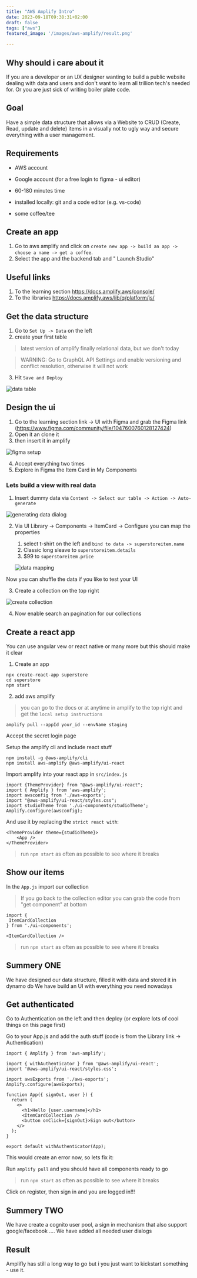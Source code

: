 ```yaml
---
title: "AWS Amplify Intro"
date: 2023-09-18T09:38:31+02:00
draft: false
tags: ["aws"]
featured_image: '/images/aws-amplify/result.png'

---
```


## Why should i care about it

If you are a developer or an UX designer wanting to build a public website dealing with data and users and don't want to learn all trillion tech's needed for. Or you are just sick of writing boiler plate code.

## Goal

Have a simple data structure that allows via a Website to CRUD (Create, Read, update and delete) items in a visually not to ugly way and secure everything with a user management.

## Requirements

- AWS account
- Google account (for a free login to figma - ui editor)
- 60-180 minutes time

- installed locally: git and a code editor (e.g. vs-code)
- some coffee/tee


## Create an app

1. Go to aws amplify and click on `create new app -> build an app -> choose a name -> get a coffee`.
2. Select the app and the backend tab and " Launch Studio"

## Useful links

1. To the learning section https://docs.amplify.aws/console/
2. To the libraries https://docs.amplify.aws/lib/q/platform/js/

## Get the data structure

1. Go to `Set Up -> Data` on the left
2. create your first table
> latest version of amplify finally relational data, but we don't today

> WARNING: Go to GraphQL API Settings and enable versioning and conflict resolution, otherwise it will not work



3. Hit `Save and Deploy`

![data table](/images/aws-amplify/data.png)

## Design the ui

1. Go to the learning section link -> UI with Figma and grab the Figma link (https://www.figma.com/community/file/1047600760128127424)
2. Open it an clone it
3. then insert it in amplify

![figma setup](/images/aws-amplify/figma_setup.png)

4. Accept everything two times
5. Explore in Figma the Item Card in My Components

### Lets build a view with real data

1. Insert dummy data via `Content -> Select our table -> Action -> Auto-generate`

![generating data dialog](/images/aws-amplify/data_generator.png)

2. Via  UI Library -> Components -> ItemCard -> Configure you can map the properties
    1. select t-shirt on the left and `bind to data -> superstoreitem.name`
    2. Classic long sleave to `superstoreitem.details`
    3. $99 to `superstoreitem.price`

    ![data mapping](/images/aws-amplify/data_mapping1.png)

Now you can shuffle the data if you like to test your UI

3. Create a collection on the top right

![create collection](/images/aws-amplify/collection.png)

4. Now enable search an pagination for our collections

## Create a react app

You can use angular vew or react native or many more but this should make it clear

1. Create an app

```
npx create-react-app superstore
cd superstore
npm start
```

2. add aws amplify

> you can go to the docs or at anytime in amplify to the top right and get the `local setup instructions`

`amplify pull --appId your_id --envName staging`

Accept the secret login page


Setup the amplify cli and include react stuff
```
npm install -g @aws-amplify/cli
npm install aws-amplify @aws-amplify/ui-react
```

Import amplify into your react app in `src/index.js`

```
import {ThemeProvider} from "@aws-amplify/ui-react";
import { Amplify } from 'aws-amplify';
import awsconfig from './aws-exports';
import "@aws-amplify/ui-react/styles.css";
import studioTheme from './ui-components/studioTheme';
Amplify.configure(awsconfig);
```

And use it by replacing the `strict react with`:

```
<ThemeProvider theme={studioTheme}>
    <App />
</ThemeProvider>
```

> run `npm start` as often as possible to see where it breaks

## Show our items

In the `App.js` import our collection

> If you go back to the collection editor you can grab the code from "get component" at bottom

```
import {
 ItemCardCollection
} from './ui-components';
```

```
<ItemCardCollection />
```

> run `npm start` as often as possible to see where it breaks

## Summery ONE

We have designed our data structure, filled it with data and stored it in dynamo db
We have build an UI with everything you need nowadays


## Get authenticated

Go to Authentication on the left and then deploy (or explore lots of cool things on this page first)

Go to your App.js and add the auth stuff (code is from the Library link -> Authentication)

```
import { Amplify } from 'aws-amplify';

import { withAuthenticator } from '@aws-amplify/ui-react';
import '@aws-amplify/ui-react/styles.css';

import awsExports from './aws-exports';
Amplify.configure(awsExports);

function App({ signOut, user }) {
  return (
    <>
      <h1>Hello {user.username}</h1>
      <ItemCardCollection />
      <button onClick={signOut}>Sign out</button>
    </>
  );
}

export default withAuthenticator(App);
```

This would create an error now, so lets fix it:

Run `amplify pull` and you should have all components ready to go

> run `npm start` as often as possible to see where it breaks

Click on register, then sign in and you are logged in!!!

## Summery TWO

We have create a cognito user pool, a sign in mechanism that also support google/facebook ....
We have added all needed user dialogs


## Result

Amplifly has still a long way to go but i you just want to kickstart something - use it.
